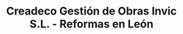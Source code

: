 ---
title: "Creadeco Gestión de Obras Invic S.L. - Reformas en León"
url: /leon/creadeco-gestion-de-obras-invic-s-l-reformas-en-leon/
shop: decoración interior
---